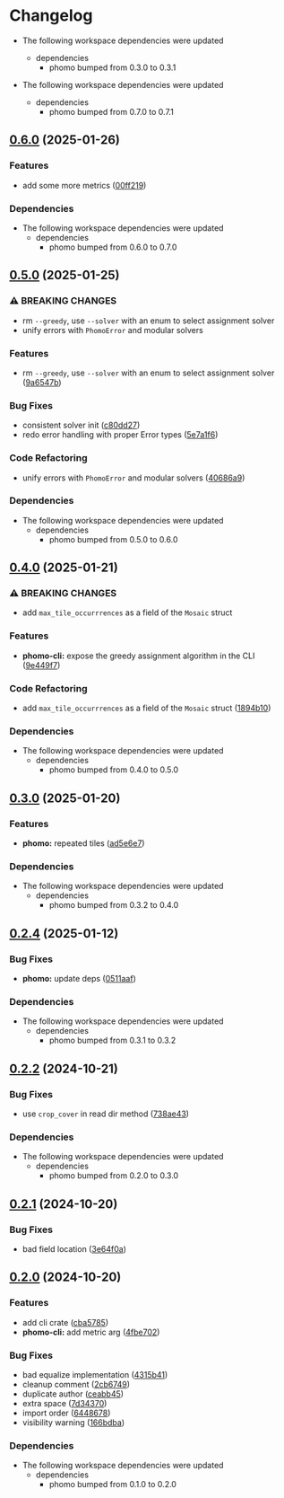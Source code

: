 # Changelog

* The following workspace dependencies were updated
  * dependencies
    * phomo bumped from 0.3.0 to 0.3.1

* The following workspace dependencies were updated
  * dependencies
    * phomo bumped from 0.7.0 to 0.7.1

## [0.6.0](https://github.com/loiccoyle/phomo-rs/compare/phomo-cli-v0.5.0...phomo-cli-v0.6.0) (2025-01-26)


### Features

* add some more metrics ([00ff219](https://github.com/loiccoyle/phomo-rs/commit/00ff219adb1c318b1df21768ed53c6bf4f058fc6))


### Dependencies

* The following workspace dependencies were updated
  * dependencies
    * phomo bumped from 0.6.0 to 0.7.0

## [0.5.0](https://github.com/loiccoyle/phomo-rs/compare/phomo-cli-v0.4.0...phomo-cli-v0.5.0) (2025-01-25)


### ⚠ BREAKING CHANGES

* rm `--greedy`, use `--solver` with an enum to select assignment solver
* unify errors with `PhomoError` and modular solvers

### Features

* rm `--greedy`, use `--solver` with an enum to select assignment solver ([9a6547b](https://github.com/loiccoyle/phomo-rs/commit/9a6547b9cf6d8578d55ca590285f7d000cd9590d))


### Bug Fixes

* consistent solver init ([c80dd27](https://github.com/loiccoyle/phomo-rs/commit/c80dd27f0dbea06aa7558770f075bab329eadf6e))
* redo error handling with proper Error types ([5e7a1f6](https://github.com/loiccoyle/phomo-rs/commit/5e7a1f641b0a52e812c8f7523bd5e042e20a48ee))


### Code Refactoring

* unify errors with `PhomoError` and modular solvers ([40686a9](https://github.com/loiccoyle/phomo-rs/commit/40686a95026170e5cb481aedca6c29e53cb4504d))


### Dependencies

* The following workspace dependencies were updated
  * dependencies
    * phomo bumped from 0.5.0 to 0.6.0

## [0.4.0](https://github.com/loiccoyle/phomo-rs/compare/phomo-cli-v0.3.0...phomo-cli-v0.4.0) (2025-01-21)


### ⚠ BREAKING CHANGES

* add `max_tile_occurrrences` as a field of the `Mosaic` struct

### Features

* **phomo-cli:** expose the greedy assignment algorithm in the CLI ([9e449f7](https://github.com/loiccoyle/phomo-rs/commit/9e449f7b2db760a71c30e783b3459d3aca7802fd))


### Code Refactoring

* add `max_tile_occurrrences` as a field of the `Mosaic` struct ([1894b10](https://github.com/loiccoyle/phomo-rs/commit/1894b10441aff5e7e88abe448593027e9cd2f443))


### Dependencies

* The following workspace dependencies were updated
  * dependencies
    * phomo bumped from 0.4.0 to 0.5.0

## [0.3.0](https://github.com/loiccoyle/phomo-rs/compare/phomo-cli-v0.2.4...phomo-cli-v0.3.0) (2025-01-20)


### Features

* **phomo:** repeated tiles ([ad5e6e7](https://github.com/loiccoyle/phomo-rs/commit/ad5e6e71c5ddfdb4b35703aa7781eb47ffa07183))


### Dependencies

* The following workspace dependencies were updated
  * dependencies
    * phomo bumped from 0.3.2 to 0.4.0

## [0.2.4](https://github.com/loiccoyle/phomo-rs/compare/phomo-cli-v0.2.3...phomo-cli-v0.2.4) (2025-01-12)


### Bug Fixes

* **phomo:** update deps ([0511aaf](https://github.com/loiccoyle/phomo-rs/commit/0511aafcd9464f72fb1f0582c86d4a3e0f3eb142))


### Dependencies

* The following workspace dependencies were updated
  * dependencies
    * phomo bumped from 0.3.1 to 0.3.2

## [0.2.2](https://github.com/loiccoyle/phomo-rs/compare/phomo-cli-v0.2.1...phomo-cli-v0.2.2) (2024-10-21)


### Bug Fixes

* use `crop_cover` in read dir method ([738ae43](https://github.com/loiccoyle/phomo-rs/commit/738ae43e88ce67d0c57b55d42701ac860e5fc769))


### Dependencies

* The following workspace dependencies were updated
  * dependencies
    * phomo bumped from 0.2.0 to 0.3.0

## [0.2.1](https://github.com/loiccoyle/phomo-rs/compare/phomo-cli-v0.2.0...phomo-cli-v0.2.1) (2024-10-20)


### Bug Fixes

* bad field location ([3e64f0a](https://github.com/loiccoyle/phomo-rs/commit/3e64f0ad5f32c7ae9ba692e33ed6dc9260b23c52))

## [0.2.0](https://github.com/loiccoyle/phomo-rs/compare/phomo-cli-v0.1.0...phomo-cli-v0.2.0) (2024-10-20)


### Features

* add cli crate ([cba5785](https://github.com/loiccoyle/phomo-rs/commit/cba578542eaf1842e074676f9e7cba4f82f471ad))
* **phomo-cli:** add metric arg ([4fbe702](https://github.com/loiccoyle/phomo-rs/commit/4fbe702f01539b628f0d550636bec84d29350d79))


### Bug Fixes

* bad equalize implementation ([4315b41](https://github.com/loiccoyle/phomo-rs/commit/4315b412892aca75cfe98300447c0a5e590867b1))
* cleanup comment ([2cb6749](https://github.com/loiccoyle/phomo-rs/commit/2cb6749690a3167b7eb1e76da9f2e88f9d72a514))
* duplicate author ([ceabb45](https://github.com/loiccoyle/phomo-rs/commit/ceabb4554c12946fcc655e0eaf89396ee32e1a84))
* extra space ([7d34370](https://github.com/loiccoyle/phomo-rs/commit/7d34370eb556618bc22e7422674d19823d6cfd44))
* import order ([6448678](https://github.com/loiccoyle/phomo-rs/commit/6448678ce4b53ddf1045bf89cf1fac4d5a7b5e48))
* visibility warning ([166bdba](https://github.com/loiccoyle/phomo-rs/commit/166bdba91ddfb31493b7745b88febb6b957d0df3))


### Dependencies

* The following workspace dependencies were updated
  * dependencies
    * phomo bumped from 0.1.0 to 0.2.0
